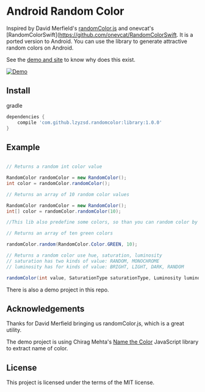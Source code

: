 # Android Random Color

Inspired by David Merfield's [randomColor.js](https://github.com/davidmerfield/randomColor) and onevcat's [RandomColorSwift](https://github.com/onevcat/RandomColorSwift.
It is a ported version to Android. You can use the library to generate attractive random colors on Android.

See the [demo and site](http://llllll.li/randomColor/) to know why does this exist.

[![Demo](http://llllll.li/randomColor/repo_demo.gif)](http://llllll.li/randomColor)

## Install

gradle

```groovy
dependencies {
    compile 'com.github.lzyzsd.randomcolor:library:1.0.0'
}
```

## Example

```java

// Returns a random int color value

RandomColor randomColor = new RandomColor();
int color = randomColor.randomColor();

// Returns an array of 10 random color values

RandomColor randomColor = new RandomColor();
int[] color = randomColor.randomColor(10);

//This lib also predefine some colors, so than you can random color by these predefined colors

// Returns an array of ten green colors

randomColor.random(RandomColor.Color.GREEN, 10);

// Returns a random color use hue, saturation, luminosity
// saturation has two kinds of value: RANDOM, MONOCHROME
// luminosity has for kinds of value: BRIGHT, LIGHT, DARK, RANDOM

randomColor(int value, SaturationType saturationType, Luminosity luminosity)

```

There is also a demo project in this repo.

## Acknowledgements

Thanks for David Merfield bringing us randomColor.js, which is a great utility.

The demo project is using Chirag Mehta's [Name the Color](http://chir.ag/projects/name-that-color) JavaScript library to extract name of color.

## License

This project is licensed under the terms of the MIT license.
